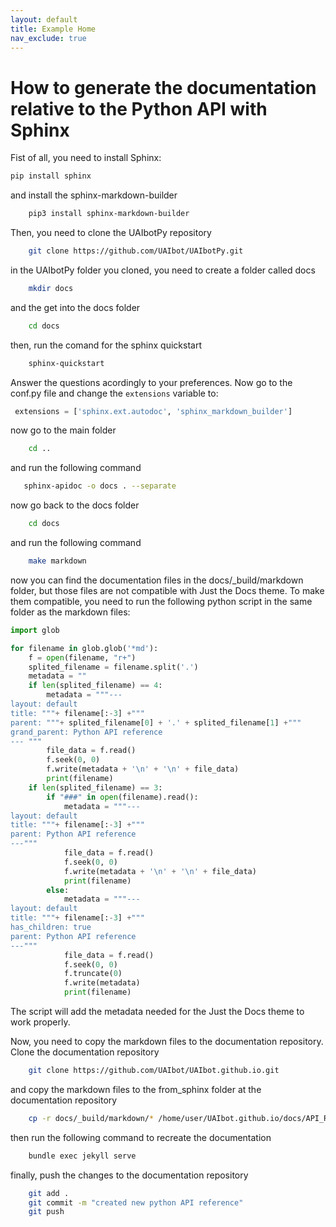 ```yaml
---
layout: default
title: Example Home
nav_exclude: true
---
```


# How to generate the documentation relative to the Python API with Sphinx

Fist of all, you need to install Sphinx:
    
```bash
pip install sphinx
```
and install the sphinx-markdown-builder

```bash
    pip3 install sphinx-markdown-builder
```

Then, you need to clone the UAIbotPy repository

```bash
    git clone https://github.com/UAIbot/UAIbotPy.git
```

in the UAIbotPy folder you cloned, you need to create a folder called docs

```bash
    mkdir docs
```
and the get into the docs folder

```bash
    cd docs
```

then, run the comand for the sphinx quickstart

```bash
    sphinx-quickstart
``` 
Answer the questions acordingly to your preferences. Now go to the conf.py file and change the `extensions` variable to:

```python
 extensions = ['sphinx.ext.autodoc', 'sphinx_markdown_builder']
```
now go to the main folder

```bash
    cd ..
```

and run the following command

```bash
   sphinx-apidoc -o docs . --separate
```
now go back to the docs folder

```bash
    cd docs
```

and run the following command

```bash
    make markdown
```

now you can find the documentation files in the docs/_build/markdown folder, but those files are not compatible with Just the Docs theme. To make them compatible, you need to run the following python script in the same folder as the markdown files:

```python
import glob

for filename in glob.glob('*md'):
    f = open(filename, "r+")
    splited_filename = filename.split('.')
    metadata = ""
    if len(splited_filename) == 4:
        metadata = """--- 
layout: default
title: """+ filename[:-3] +"""
parent: """+ splited_filename[0] + '.' + splited_filename[1] +"""
grand_parent: Python API reference
--- """
        file_data = f.read() 
        f.seek(0, 0) 
        f.write(metadata + '\n' + '\n' + file_data)
        print(filename)
    if len(splited_filename) == 3:
        if "###" in open(filename).read():
            metadata = """---
layout: default
title: """+ filename[:-3] +"""
parent: Python API reference
---"""
            file_data = f.read()
            f.seek(0, 0)
            f.write(metadata + '\n' + '\n' + file_data)
            print(filename)
        else:
            metadata = """---
layout: default
title: """+ filename[:-3] +"""
has_children: true
parent: Python API reference
---"""
            file_data = f.read() 
            f.seek(0, 0)
            f.truncate(0)
            f.write(metadata)
            print(filename)
```

The script will add the metadata needed for the Just the Docs theme to work properly.

Now, you need to copy the markdown files to the documentation repository. Clone the documentation repository

```bash
    git clone https://github.com/UAIbot/UAIbot.github.io.git
``` 

and copy the markdown files to the from_sphinx folder at the documentation repository

```bash
    cp -r docs/_build/markdown/* /home/user/UAIbot.github.io/docs/API_Reference/Python_API_reference/from_sphinx
```

then run the following command to recreate the documentation

```bash
    bundle exec jekyll serve
```

finally, push the changes to the documentation repository

```bash
    git add .
    git commit -m "created new python API reference"
    git push
```
